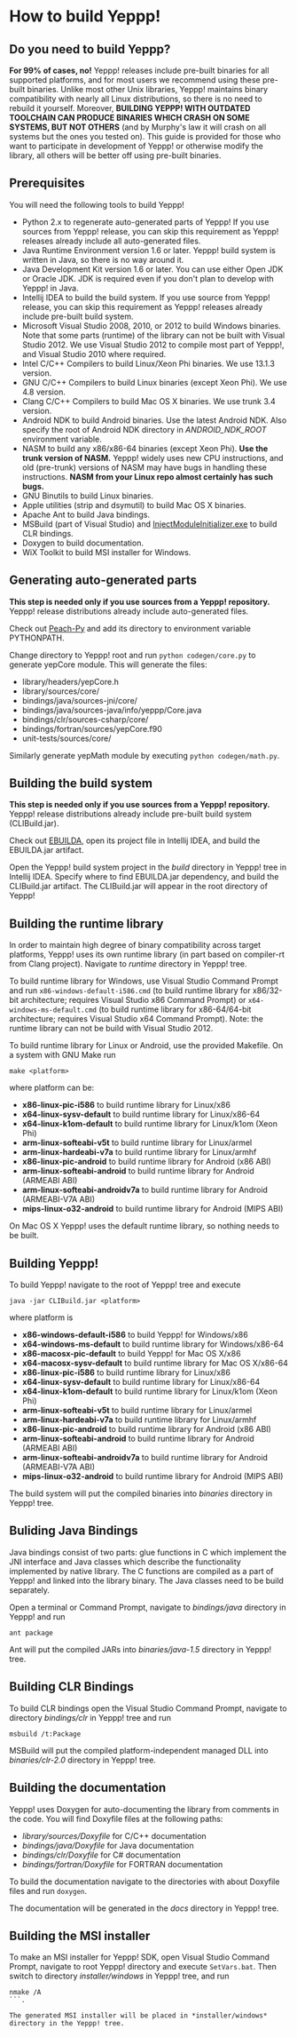 How to build Yeppp!
=====================

Do you need to build Yeppp?
------------------------------

**For 99% of cases, no!** Yeppp! releases include pre-built binaries for all supported platforms, and for most users we recommend using these pre-built binaries. Unlike most other Unix libraries, Yeppp! maintains binary compatibility with nearly all Linux distributions, so there is no need to rebuild it yourself. Moreover, **BUILDING YEPPP! WITH OUTDATED TOOLCHAIN CAN PRODUCE BINARIES WHICH CRASH ON SOME SYSTEMS, BUT NOT OTHERS** (and by Murphy's law it will crash on all systems but the ones you tested on). This guide is provided for those who want to participate in development of Yeppp! or otherwise modify the library, all others will be better off using pre-built binaries.

Prerequisites
----------

You will need the following tools to build Yeppp!

*   Python 2.x to regenerate auto-generated parts of Yeppp! If you use sources from Yeppp! release, you can skip this requirement as Yeppp! releases already include all auto-generated files. 
*   Java Runtime Environment version 1.6 or later. Yeppp! build system is written in Java, so there is no way around it.
*   Java Development Kit version 1.6 or later. You can use either Open JDK or Oracle JDK. JDK is required even if you don't plan to develop with Yeppp! in Java.
*   Intellij IDEA to build the build system. If you use source from Yeppp! release, you can skip this requirement as Yeppp! releases already include pre-built build system.
*   Microsoft Visual Studio 2008, 2010, or 2012 to build Windows binaries. Note that some parts (runtime) of the library can not be built with Visual Studio 2012. We use Visual Studio 2012 to compile most part of Yeppp!, and Visual Studio 2010 where required.
*   Intel C/C++ Compilers to build Linux/Xeon Phi binaries. We use 13.1.3 version.
*   GNU C/C++ Compilers to build Linux binaries (except Xeon Phi). We use 4.8 version.
*   Clang C/C++ Compilers to build Mac OS X binaries. We use trunk 3.4 version.
*   Android NDK to build Android binaries. Use the latest Android NDK. Also specify the root of Android NDK directory in *ANDROID_NDK_ROOT* environment variable.
*   NASM to build any x86/x86-64 binaries (except Xeon Phi). **Use the trunk version of NASM.** Yeppp! widely uses new CPU instructions, and old (pre-trunk) versions of NASM may have bugs in handling these instructions. **NASM from your Linux repo almost certainly has such bugs.**
*   GNU Binutils to build Linux binaries.
*   Apple utilities (strip and dsymutil) to build Mac OS X binaries.
*   Apache Ant to build Java bindings.
*   MSBuild (part of Visual Studio) and [InjectModuleInitializer.exe](http://einaregilsson.com/module-initializers-in-csharp/) to build CLR bindings.
*   Doxygen to build documentation.
*   WiX Toolkit to build MSI installer for Windows.
   
Generating auto-generated parts
-------------------------------

**This step is needed only if you use sources from a Yeppp! repository.** Yeppp! release distributions already include auto-generated files.

Check out [Peach-Py](https://bitbucket.org/MDukhan/peachpy) and add its directory to environment variable PYTHONPATH.

Change directory to Yeppp! root and run `python codegen/core.py` to generate yepCore module. This will generate the files:

*    library/headers/yepCore.h
*    library/sources/core/
*    bindings/java/sources-jni/core/
*    bindings/java/sources-java/info/yeppp/Core.java
*    bindings/clr/sources-csharp/core/
*    bindings/fortran/sources/yepCore.f90
*    unit-tests/sources/core/

Similarly generate yepMath module by executing `python codegen/math.py`.

Building the build system
-------------------------

**This step is needed only if you use sources from a Yeppp! repository.** Yeppp! release distributions already include pre-built build system (CLIBuild.jar).

Check out [EBUILDA](https://bitbucket.org/MDukhan/ebuilda), open its project file in Intellij IDEA, and build the EBUILDA.jar artifact.

Open the Yeppp! build system project in the *build* directory in Yeppp! tree in Intellij IDEA. Specify where to find EBUILDA.jar dependency, and build the CLIBuild.jar artifact. The CLIBuild.jar will appear in the root directory of Yeppp!

Building the runtime library
----------------------------

In order to maintain high degree of binary compatibility across target platforms, Yeppp! uses its own runtime library (in part based on compiler-rt from Clang project). Navigate to *runtime* directory in Yeppp! tree.

To build runtime library for Windows, use Visual Studio Command Prompt and run `x86-windows-default-i586.cmd` (to build runtime library for x86/32-bit architecture; requires Visual Studio x86 Command Prompt) or `x64-windows-ms-default.cmd` (to build runtime library for x86-64/64-bit architecture; requires Visual Studio x64 Command Prompt). Note: the runtime library can not be build with Visual Studio 2012.

To build runtime library for Linux or Android, use the provided Makefile. On a system with GNU Make run
```
make <platform>
```
where platform can be:

*    **x86-linux-pic-i586** to build runtime library for Linux/x86
*    **x64-linux-sysv-default** to build runtime library for Linux/x86-64
*    **x64-linux-k1om-default** to build runtime library for Linux/k1om (Xeon Phi)
*    **arm-linux-softeabi-v5t** to build runtime library for Linux/armel
*    **arm-linux-hardeabi-v7a** to build runtime library for Linux/armhf
*    **x86-linux-pic-android** to build runtime library for Android (x86 ABI)
*    **arm-linux-softeabi-android** to build runtime library for Android (ARMEABI ABI)
*    **arm-linux-softeabi-androidv7a** to build runtime library for Android (ARMEABI-V7A ABI)
*    **mips-linux-o32-android** to build runtime library for Android (MIPS ABI)

On Mac OS X Yeppp! uses the default runtime library, so nothing needs to be built.

Building Yeppp!
---------------

To build Yeppp! navigate to the root of Yeppp! tree and execute
```
java -jar CLIBuild.jar <platform>
```
where platform is

*    **x86-windows-default-i586** to build Yeppp! for Windows/x86
*    **x64-windows-ms-default** to build runtime library for Windows/x86-64
*    **x86-macosx-pic-default** to build Yeppp! for Mac OS X/x86
*    **x64-macosx-sysv-default** to build runtime library for Mac OS X/x86-64
*    **x86-linux-pic-i586** to build runtime library for Linux/x86
*    **x64-linux-sysv-default** to build runtime library for Linux/x86-64
*    **x64-linux-k1om-default** to build runtime library for Linux/k1om (Xeon Phi)
*    **arm-linux-softeabi-v5t** to build runtime library for Linux/armel
*    **arm-linux-hardeabi-v7a** to build runtime library for Linux/armhf
*    **x86-linux-pic-android** to build runtime library for Android (x86 ABI)
*    **arm-linux-softeabi-android** to build runtime library for Android (ARMEABI ABI)
*    **arm-linux-softeabi-androidv7a** to build runtime library for Android (ARMEABI-V7A ABI)
*    **mips-linux-o32-android** to build runtime library for Android (MIPS ABI)

The build system will put the compiled binaries into *binaries* directory in Yeppp! tree.

Buliding Java Bindings
----------------------

Java bindings consist of two parts: glue functions in C which implement the JNI interface and Java classes which describe the functionality implemented by native library. The C functions are compiled as a part of Yeppp! and linked into the library binary. The Java classes need to be build separately.

Open a terminal or Command Prompt, navigate to *bindings/java* directory in Yeppp! and run
```
ant package
```

Ant will put the compiled JARs into *binaries/java-1.5* directory in Yeppp! tree.

Building CLR Bindings
---------------------

To build CLR bindings open the Visual Studio Command Prompt, navigate to directory *bindings/clr* in Yeppp! tree and run
```
msbuild /t:Package
```

MSBuild will put the compiled platform-independent managed DLL into *binaries/clr-2.0* directory in Yeppp! tree.

Building the documentation
--------------------------

Yeppp! uses Doxygen for auto-documenting the library from comments in the code.
You will find Doxyfile files at the following paths:

*    *library/sources/Doxyfile* for C/C++ documentation
*    *bindings/java/Doxyfile* for Java documentation
*    *bindings/clr/Doxyfile* for C# documentation
*    *bindings/fortran/Doxyfile* for FORTRAN documentation

To build the documentation navigate to the directories with about Doxyfile files and run `doxygen`.

The documentation will be generated in the *docs* directory in Yeppp! tree.

Building the MSI installer
--------------------------

To make an MSI installer for Yeppp! SDK, open Visual Studio Command Prompt, navigate to root Yeppp! directory and execute `SetVars.bat`. Then switch to directory *installer/windows* in Yeppp! tree, and run
```
nmake /A
```.

The generated MSI installer will be placed in *installer/windows* directory in the Yeppp! tree.
